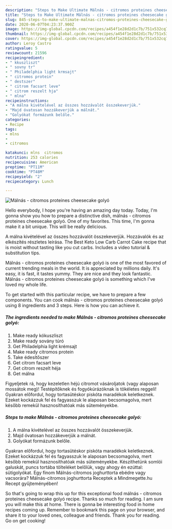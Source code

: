```yaml
---
description: "Steps to Make Ultimate Málnás - citromos proteines cheesecake golyó"
title: "Steps to Make Ultimate Málnás - citromos proteines cheesecake golyó"
slug: 845-steps-to-make-ultimate-malnas-citromos-proteines-cheesecake-golyo
date: 2020-06-07T04:23:37.900Z
image: https://img-global.cpcdn.com/recipes/a454f1e28d2d1c7b/751x532cq70/malnas-citromos-proteines-cheesecake-golyo-recept-foto.jpg
thumbnail: https://img-global.cpcdn.com/recipes/a454f1e28d2d1c7b/751x532cq70/malnas-citromos-proteines-cheesecake-golyo-recept-foto.jpg
cover: https://img-global.cpcdn.com/recipes/a454f1e28d2d1c7b/751x532cq70/malnas-citromos-proteines-cheesecake-golyo-recept-foto.jpg
author: Leroy Castro
ratingvalue: 5
reviewcount: 21596
recipeingredient:
- " kkuszliszt"
- " sovny tr"
- " Philadelphia light krmsajt"
- " citromos protein"
- " destszer"
- " citrom facsart leve"
- " citrom reszelt hja"
- " mlna"
recipeinstructions:
- "A málna kivételével az összes hozzávalót összekeverjük."
- "Majd óvatosan hozzákeverjük a málnát."
- "Golyókat formázunk belőle."
categories:
- Recipe
tags:
- mlns
- 
- citromos

katakunci: mlns  citromos 
nutrition: 253 calories
recipecuisine: American
preptime: "PT11M"
cooktime: "PT48M"
recipeyield: "2"
recipecategory: Lunch

---
```



![Málnás - citromos proteines cheesecake golyó](https://img-global.cpcdn.com/recipes/a454f1e28d2d1c7b/751x532cq70/malnas-citromos-proteines-cheesecake-golyo-recept-foto.jpg)

Hello everybody, I hope you're having an amazing day today. Today, I'm gonna show you how to prepare a distinctive dish, málnás - citromos proteines cheesecake golyó. One of my favorites. This time, I'm gonna make it a bit unique. This will be really delicious.

A málna kivételével az összes hozzávalót összekeverjük. Hozzávalók és az elkészítés részletes leírása. The Best Keto Low Carb Carrot Cake recipe that is moist without tasting like you cut carbs. Includes a video tutorial &amp; substitution tips.

Málnás - citromos proteines cheesecake golyó is one of the most favored of current trending meals in the world. It is appreciated by millions daily. It's easy, it is fast, it tastes yummy. They are nice and they look fantastic. Málnás - citromos proteines cheesecake golyó is something which I've loved my whole life.


To get started with this particular recipe, we have to prepare a few components. You can cook málnás - citromos proteines cheesecake golyó using 8 ingredients and 3 steps. Here is how you can achieve it.

<!--inarticleads1-->

##### The ingredients needed to make Málnás - citromos proteines cheesecake golyó:

1. Make ready  kókuszliszt
1. Make ready  sovány túró
1. Get  Philadelphia light krémsajt
1. Make ready  citromos protein
1. Take  édesítőszer
1. Get  citrom facsart leve
1. Get  citrom reszelt héja
1. Get  málna


Figyeljetek rá, hogy kezeletlen héjú citromot vásároljatok (vagy alaposan mossátok meg)! Testépítőknek és fogyókúrázóknak is tökéletes reggeli! Gyakran előfordul, hogy tortasütéskor piskóta maradékok keletkeznek. Ezeket kockázzuk fel és fagyasszuk le alaposan becsomagolva, mert később remekül hasznosíthatóak más süteményekbe. 

<!--inarticleads2-->

##### Steps to make Málnás - citromos proteines cheesecake golyó:

1. A málna kivételével az összes hozzávalót összekeverjük.
1. Majd óvatosan hozzákeverjük a málnát.
1. Golyókat formázunk belőle.


Gyakran előfordul, hogy tortasütéskor piskóta maradékok keletkeznek. Ezeket kockázzuk fel és fagyasszuk le alaposan becsomagolva, mert később remekül hasznosíthatóak más süteményekbe. Készíthetünk somlói galuskát, puncs tortába tölteléket belőlük, vagy ahogy én ezúttal: sütigolyókat. Egy finom Málnás-citromos joghurttorta ebédre vagy vacsorára? Málnás-citromos joghurttorta Receptek a Mindmegette.hu Recept gyűjteményében! 

So that's going to wrap this up for this exceptional food málnás - citromos proteines cheesecake golyó recipe. Thanks so much for reading. I am sure you will make this at home. There is gonna be interesting food in home recipes coming up. Remember to bookmark this page on your browser, and share it to your loved ones, colleague and friends. Thank you for reading. Go on get cooking!
